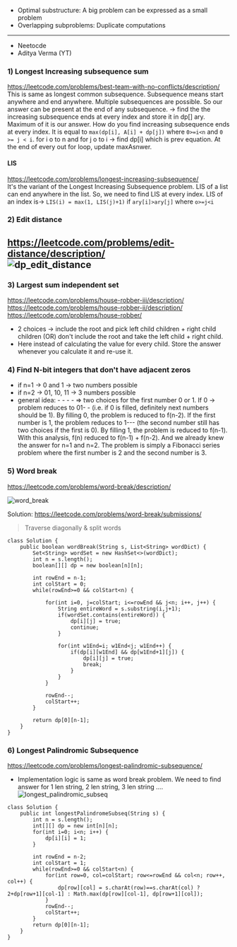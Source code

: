 * Optimal substructure: A big problem can be expressed as a small problem
* Overlapping subproblems: Duplicate computations
---
- Neetocde
- Aditya Verma (YT)
  

### 1) Longest Increasing subsequence sum
https://leetcode.com/problems/best-team-with-no-conflicts/description/ <br>
This is same as longest common subsequence. Subsequence means start anywhere and end anywhere. Multiple subsequences are possible. So our answer can be present at the end of any subsequence. -> find the the increasing subsequence ends at every index and store it in dp[] ary. Maximum of it is our answer. How do you find increasing subsequence ends at every index. It is equal to `max(dp[i], A[i] + dp[j])` where `0>=i<n` and `0 >= j < i`. for i o to n and for j o to i -> find dp[i] which is prev equation. At the end of every out for loop, update maxAsnwer. <br>
#### LIS  
https://leetcode.com/problems/longest-increasing-subsequence/ <br>
It's the variant of the Longest Increasing Subsequence problem. LIS of a list can end anywhere in the list. So, we need to find LIS at every index. LIS of an index is-> `LIS(i) = max(1, LIS(j)+1)` if `ary[i]>ary[j]` where `o>=j<i` <br>

### 2) Edit distance
https://leetcode.com/problems/edit-distance/description/ <br>
![dp_edit_distance](https://github.com/phani653/fresh-water/assets/25875160/e781889b-dfb7-49cc-b33c-169dc99465df)
---

### 3) Largest sum independent set <br>
https://leetcode.com/problems/house-robber-iii/description/ <br>
https://leetcode.com/problems/house-robber-ii/description/ <br>
https://leetcode.com/problems/house-robber/ <br>
* 2 choices -> include the root and pick left child children + right child children (OR) don't include the root and take the left child + right child. <br>
* Here instead of calculating the value for every child. Store the answer whenever you calculate it and re-use it.


### 4) Find N-bit integers that don't have adjacent zeros
* if n=1 -> 0 and 1 -> two numbers possible <br>
* if n=2 -> 01, 10, 11 -> 3 numbers possible <br>
* general idea: - - - - => two choices for the first number 0 or 1. If 0 -> problem reduces to 01- - (i.e. if 0 is filled, definitely next numbers should be 1). By filling 0, the problem is reduced to f(n-2). If the first number is 1, the problem reduces to 1--- (the second number still has two choices if the first is 0). By filling 1, the problem is reduced to f(n-1). With this analysis, f(n) reduced to f(n-1) + f(n-2). And we already knew the answer for n=1 and n=2. The problem is simply a Fibonacci series problem where the first number is 2 and the second number is 3.

### 5) Word break
https://leetcode.com/problems/word-break/description/ <br>

![word_break](https://github.com/phani653/fresh-water/assets/25875160/39906796-bd5a-41a5-b4cd-6033372dae52)

Solution: https://leetcode.com/problems/word-break/submissions/
>Traverse diagonally & split words

```
class Solution {
    public boolean wordBreak(String s, List<String> wordDict) {
        Set<String> wordSet = new HashSet<>(wordDict);
        int n = s.length();
        boolean[][] dp = new boolean[n][n];

        int rowEnd = n-1;
        int colStart = 0;
        while(rowEnd>=0 && colStart<n) {
            
            for(int i=0, j=colStart; i<=rowEnd && j<n; i++, j++) {
                String entireWord = s.substring(i,j+1);
                if(wordSet.contains(entireWord)) {
                    dp[i][j] = true;
                    continue;
                }

                for(int w1End=i; w1End<j; w1End++) {
                    if(dp[i][w1End] && dp[w1End+1][j]) {
                        dp[i][j] = true;
                        break;
                    }
                }
            }

            rowEnd--;
            colStart++;
        }

        return dp[0][n-1];
    }
}
```

### 6) Longest Palindromic Subsequence
https://leetcode.com/problems/longest-palindromic-subsequence/ <br>
* Implementation logic is same as word break problem. We need to find answer for 1 len string, 2 len string, 3 len string ....
  ![longest_palindromic_subseq](https://github.com/phani653/fresh-water/assets/25875160/a44cf238-0b9a-454b-bdb9-a0b1e696eeae)

```
class Solution {
    public int longestPalindromeSubseq(String s) {
        int n = s.length();
        int[][] dp = new int[n][n];
        for(int i=0; i<n; i++) {
            dp[i][i] = 1;
        }

        int rowEnd = n-2;
        int colStart = 1;
        while(rowEnd>=0 && colStart<n) {
            for(int row=0, col=colStart; row<=rowEnd && col<n; row++, col++) {
                dp[row][col] = s.charAt(row)==s.charAt(col) ? 2+dp[row+1][col-1] : Math.max(dp[row][col-1], dp[row+1][col]);
            }
            rowEnd--;
            colStart++;
        }
        return dp[0][n-1];
    }
}
```
